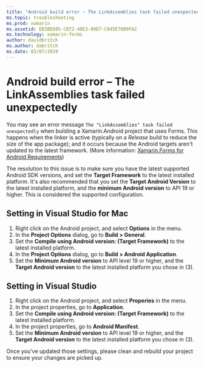 ```yaml
---
title: "Android build error – The LinkAssemblies task failed unexpectedly"
ms.topic: troubleshooting
ms.prod: xamarin
ms.assetid: EB3BE685-CB72-48E3-89D7-C845E76B9FA2
ms.technology: xamarin-forms
author: davidbritch
ms.author: dabritch
ms.date: 03/07/2019
---
```


# Android build error – The LinkAssemblies task failed unexpectedly

You may see an error message `The "LinkAssemblies" task failed unexpectedly` when building a Xamarin.Android project that uses Forms. This happens when the linker is active (typically on a *Release* build to reduce the size of the app package); and it occurs because the Android targets aren't updated to the latest framework. (More information: [Xamarin.Forms for Android Requirements](~/get-started/requirements.md#android))

The resolution to this issue is to make sure you have the latest supported Android SDK versions, and set the **Target Framework** to the latest installed platform. It's also recommended that you set the **Target Android Version** to the latest installed platform, and the **minimum Android version** to API 19 or higher. This is considered the supported configuration.

## Setting in Visual Studio for Mac

1.  Right click on the Android project, and select **Options** in the menu.
2.  In the **Project Options** dialog, go to **Build > General**.
3.  Set the **Compile using Android version: (Target Framework)** to the latest installed platform.
4.  In the **Project Options** dialog, go to **Build > Android Application**.
5.  Set the **Minimum Android version** to API level 19 or higher, and the **Target Android version** to the latest installed platform you chose in (3).

## Setting in Visual Studio

1.  Right click on the Android project, and select **Properies** in the menu.
2.  In the project properties, go to **Application**.
3.  Set the **Compile using Android version: (Target Framework)** to the latest installed platform.
4.  In the project properties, go to **Android Manifest**.
5.  Set the **Minimum Android version** to API level 19 or higher, and the **Target Android version** to the latest installed platform you chose in (3).

Once you've updated those settings, please clean and rebuild your project to ensure your changes are picked up.
